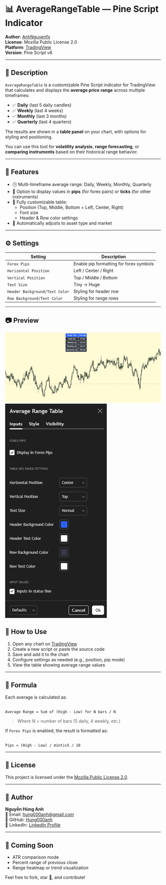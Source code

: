 # 📊 AverageRangeTable — Pine Script Indicator

**Author**: [AnhNguyenfx](https://github.com/Hung000anh)  
**License**: Mozilla Public License 2.0  
**Platform**: [TradingView](https://tradingview.com/)  
**Version**: Pine Script v6

---

## 📌 Description

`AverageRangeTable` is a customizable Pine Script indicator for TradingView that calculates and displays the **average price range** across multiple timeframes:

- ✅ **Daily** (last 5 daily candles)  
- ✅ **Weekly** (last 4 weeks)  
- ✅ **Monthly** (last 3 months)  
- ✅ **Quarterly** (last 4 quarters)

The results are shown in a **table panel** on your chart, with options for styling and positioning.

You can use this tool for **volatility analysis**, **range forecasting**, or **comparing instruments** based on their historical range behavior.

---

## 📐 Features

- 🕒 Multi-timeframe average range: Daily, Weekly, Monthly, Quarterly  
- 📌 Option to display values in **pips** (for forex pairs) or **ticks** (for other instruments)
- 🎨 Fully customizable table:
  - Position (Top, Middle, Bottom + Left, Center, Right)
  - Font size
  - Header & Row color settings
- 🧠 Automatically adjusts to asset type and market

---

## ⚙️ Settings

| Setting | Description |
|--------|-------------|
| `Forex Pips` | Enable pip formatting for forex symbols |
| `Horizontal Position` | Left / Center / Right |
| `Vertical Position` | Top / Middle / Bottom |
| `Text Size` | Tiny → Huge |
| `Header Background/Text Color` | Styling for header row |
| `Row Background/Text Color` | Styling for range rows |

---

## 📷 Preview

![Preview](./images/preview.png)
![Setting](./images/setting.png)


## 🧠 How to Use

1. Open any chart on [TradingView](https://www.tradingview.com/)
2. Create a new script or paste the source code
3. Save and add it to the chart
4. Configure settings as needed (e.g., position, pip mode)
5. View the table showing average range values

---

## 🧮 Formula

Each average is calculated as:

```

Average Range = Sum of (High - Low) for N bars / N

```

> Where N = number of bars (5 daily, 4 weekly, etc.)

If `Forex Pips` is enabled, the result is formatted as:

```

Pips = (High - Low) / mintick / 10

```

---

## 📄 License

This project is licensed under the [Mozilla Public License 2.0](https://www.mozilla.org/MPL/2.0/).

---

## 👤 Author

**Nguyễn Hùng Anh**  
📧 Email: hung000anh@gmail.com  
🔗 GitHub: [Hung000anh](https://github.com/Hung000anh)  
🔗 LinkedIn: [LinkedIn Profile](https://www.linkedin.com/in/h%C3%B9ng-anh-nguy%E1%BB%85n-307029302/)

---

## 🚀 Coming Soon

- ATR comparison mode  
- Percent range of previous close  
- Range heatmap or trend visualization  

Feel free to fork, star 🌟, and contribute!